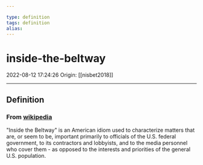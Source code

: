 ```yaml
---

type: definition
tags: definition
alias:
---
```


# inside-the-beltway

2022-08-12 17:24:26
Origin: [[nisbet2018]]

---

## Definition

### From [wikipedia](https://en.wikipedia.org/wiki/Inside_the_Beltway)

"Inside the Beltway" is an American idiom used to characterize matters that are, or seem to be, important primarily to officials of the U.S. federal government, to its contractors and lobbyists, and to the media personnel who cover them - as opposed to the interests and priorities of the general U.S. population.
